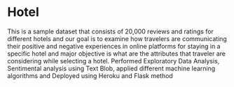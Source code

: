 # Hotel
This is a sample dataset that consists of 20,000 reviews and ratings for different hotels and our goal is to examine how
travelers are communicating their positive and negative experiences in online platforms for staying in a specific hotel and
major objective is what are the attributes that traveler are considering while selecting a hotel.
Performed Exploratory Data Analysis, Sentimental analysis using Text Blob, applied different machine learning
algorithms and Deployed using Heroku and Flask method

